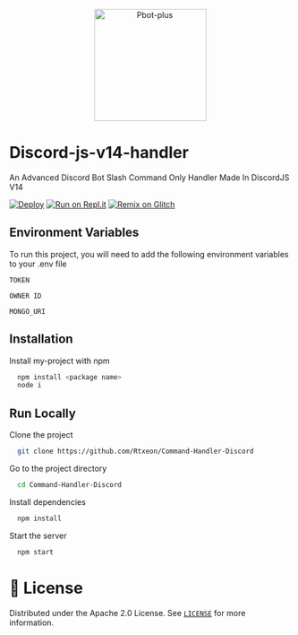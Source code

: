 <p align="center">
  <a href="https://github.com/Rtxeon/Command-Handler-Discordd">
    <img src="https://external-content.duckduckgo.com/iu/?u=https%3A%2F%2Favatars1.githubusercontent.com%2Fu%2F26492485%3Fs%3D280%26v%3D4&f=1&nofb=1" alt="Pbot-plus" width="200" height="200">
  </a>
  
# Discord-js-v14-handler

An Advanced Discord Bot Slash Command Only Handler Made In DiscordJS V14
  
[![Deploy](https://www.herokucdn.com/deploy/button.svg)](https://heroku.com/deploy?template=https://github.com/Rtxeon/Command-Handler-Discord)
[![Run on Repl.it](https://repl.it/badge/github/Rtxeon/Command-Handler-Discord)](https://repl.it/github/Rtxeon/Command-Handler-Discord)
[![Remix on Glitch](https://cdn.glitch.com/2703baf2-b643-4da7-ab91-7ee2a2d00b5b%2Fremix-button.svg)](https://glitch.com/edit/#!/import/github/Rtxeon/Command-Handler-Discord)

## Environment Variables

To run this project, you will need to add the following environment variables to your .env file

`TOKEN`

`OWNER ID`

`MONGO_URI`

## Installation

Install my-project with npm

```bash
  npm install <package name>
  node i
```
    
## Run Locally

Clone the project

```bash
  git clone https://github.com/Rtxeon/Command-Handler-Discord
```

Go to the project directory

```bash
  cd Command-Handler-Discord
```

Install dependencies

```bash
  npm install
```

Start the server

```bash
  npm start 
```

# 🔐 License

Distributed under the Apache 2.0 License. See [`LICENSE`](https://github.com/Rtxeon/Command-Handler-Discord/blob/master/LICENSE) for more information.

